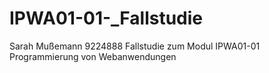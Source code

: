 # IPWA01-01-_Fallstudie
Sarah Mußemann 9224888 Fallstudie zum Modul IPWA01-01 Programmierung von Webanwendungen
